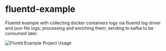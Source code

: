# fluentd-example
Fluentd example with collecting docker containers logs via fluentd log driver and json file logs; processing and enriching them; sending to kafka to be consumed later.

![Fluntd Example Project Usage](https://github.com/sfazilyesil/fluentd-example/blob/master/usage-example.gif?raw=true)
